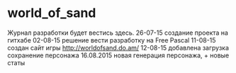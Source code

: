 # world_of_sand
Журнал разработки будет вестись здесь.
26-07-15
создание проекта на гитхабе
02-08-15
решение вести разработку на Free Pascal
11-08-15
создан сайт игры http://worldofsand.do.am/
12-08-15
добавлена загрузка сохранение персонажа
16.08.2015
новая генерация персонажа, + новые статы
